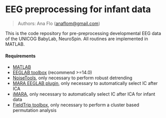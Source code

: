 # EEG preprocessing for infant data

> Authors: Ana Flo (anaflom@gmail.com)

This is the code repository for pre-preprocessing developmental EEG data of the UNICOG BabyLab, NeuroSpin.
All routines are implemented in MATLAB.

#### Requirements
* <a href="https://mathworks.com/" target_="blank">MATLAB</a>
* <a href="https://sccn.ucsd.edu/eeglab/" target_="blank">EEGLAB toolbox</a> (recommend >=14.0)
* <a href="http://audition.ens.fr/adc/NoiseTools/" target_="blank">NoiseTools</a>, only necessary to perform robust detrending
* <a href="https://github.com/irenne/MARA" target_="blank">MARA EEGLAB plugin</a>, only necessary to automatically select IC after ICA
* <a href="https://github.com/Ira-marriott/iMARA/tree/main" target_="blank">iMARA</a>, only necessary to automatically select IC after ICA for infant data
* <a href="https://www.fieldtriptoolbox.org/" target_="blank">FieldTrip toolbox</a>, only necessary to perform a cluster based permutation analysis
